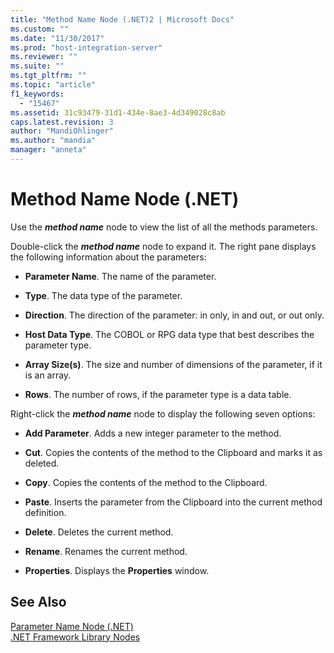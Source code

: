 ```yaml
---
title: "Method Name Node (.NET)2 | Microsoft Docs"
ms.custom: ""
ms.date: "11/30/2017"
ms.prod: "host-integration-server"
ms.reviewer: ""
ms.suite: ""
ms.tgt_pltfrm: ""
ms.topic: "article"
f1_keywords: 
  - "15467"
ms.assetid: 31c93479-31d1-434e-8ae3-4d349028c8ab
caps.latest.revision: 3
author: "MandiOhlinger"
ms.author: "mandia"
manager: "anneta"
---
```

# Method Name Node (.NET)
Use the ***method name*** node to view the list of all the methods parameters.  
  
 Double-click the ***method name*** node to expand it. The right pane displays the following information about the parameters:  
  
-   **Parameter Name**. The name of the parameter.  
  
-   **Type**. The data type of the parameter.  
  
-   **Direction**. The direction of the parameter: in only, in and out, or out only.  
  
-   **Host Data Type**. The COBOL or RPG data type that best describes the parameter type.  
  
-   **Array Size(s)**. The size and number of dimensions of the parameter, if it is an array.  
  
-   **Rows**. The number of rows, if the parameter type is a data table.  
  
 Right-click the ***method name*** node to display the following seven options:  
  
-   **Add Parameter**. Adds a new integer parameter to the method.  
  
-   **Cut**. Copies the contents of the method to the Clipboard and marks it as deleted.  
  
-   **Copy**. Copies the contents of the method to the Clipboard.  
  
-   **Paste**. Inserts the parameter from the Clipboard into the current method definition.  
  
-   **Delete**. Deletes the current method.  
  
-   **Rename**. Renames the current method.  
  
-   **Properties**. Displays the **Properties** window.  
  
## See Also  
 [Parameter Name Node (.NET)](../core/parameter-name-node-net-1.md)   
 [.NET Framework Library Nodes](../core/net-framework-library-nodes2.md)
